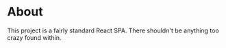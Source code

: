 # About

This project is a fairly standard React SPA. There shouldn't be anything too crazy found within.
